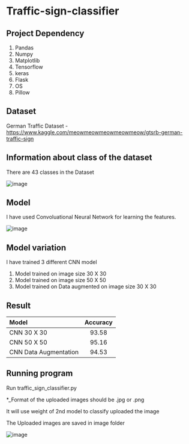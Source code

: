 # Traffic-sign-classifier

## Project Dependency 

1. Pandas 
2. Numpy
3. Matplotlib 
4. Tensorflow
5. keras
6. Flask
7. OS
8. Pillow


## Dataset 

German Traffic Dataset - https://www.kaggle.com/meowmeowmeowmeowmeow/gtsrb-german-traffic-sign

## Information about class of the dataset

There are 43 classes in the Dataset

![image](https://user-images.githubusercontent.com/67454437/121567147-ddeb5200-ca3b-11eb-9f71-b0ff13ba0c7f.png)

## Model 

I have used Convoluational Neural Network for learning the features. 

![image](https://user-images.githubusercontent.com/67454437/121568968-e9d81380-ca3d-11eb-955d-cf10020e7968.png)

## Model variation

I have trained 3 different CNN model 

1. Model trained on image size 30 X 30
2. Model trained on image size 50 X 50
3. Model trained on Data augmented on image size 30 X 30 


## Result

| Model                 | Accuracy | 
|:--------------------- |:--------:| 
| CNN 30 X 30           | 93.58    | 
| CNN 50 X 50           | 95.16    |   
| CNN Data Augmentation | 94.53    |    


## Running program 

Run traffic_sign_classifier.py 

*_Format of the uploaded images should be .jpg or .png

It will use weight of 2nd model to classify uploaded the image

The Uploaded images are saved in image folder

![image](https://user-images.githubusercontent.com/67454437/121570100-28ba9900-ca3f-11eb-8665-9bd57fcf677a.png)

